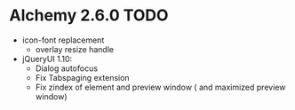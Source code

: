 # Alchemy 2.6.0 TODO

* icon-font replacement
  * overlay resize handle
* jQueryUI 1.10:
  * Dialog autofocus
  * Fix Tabspaging extension
  * Fix zindex of element and preview window ( and maximized preview window)
